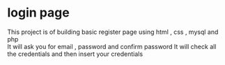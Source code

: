 # login page
This project is of building basic register page using html , css  , mysql and php
<br>
It will ask you for email , password  and confirm password 
It will check all the credentials and then insert your credentials 

